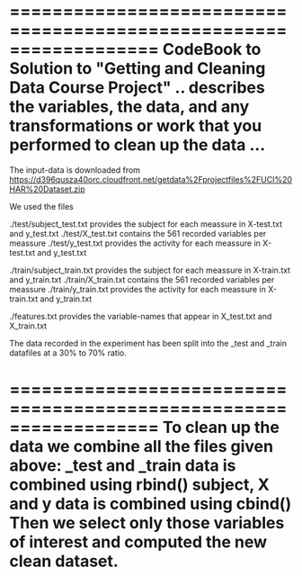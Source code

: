 ==================================================================
CodeBook to Solution to "Getting and Cleaning Data Course Project"
.. describes the variables, the data, and any transformations or work that you performed to clean up the data ...
==================================================================

The input-data is downloaded from
https://d396qusza40orc.cloudfront.net/getdata%2Fprojectfiles%2FUCI%20HAR%20Dataset.zip

We used the files

./test/subject_test.txt		provides the subject for each meassure in X-test.txt and y_test.txt
./test/X_test.txt			contains the 561 recorded variables per meassure
./test/y_test.txt			provides the activity for each meassure in X-test.txt and y_test.txt

./train/subject_train.txt	provides the subject for each meassure in X-train.txt and y_train.txt
./train/X_train.txt			contains the 561 recorded variables per meassure
./train/y_train.txt			provides the activity for each meassure in X-train.txt and y_train.txt

./features.txt				provides the variable-names that appear in X_test.txt and X_train.txt

The data recorded in the experiment has been split into the _test and _train datafiles at a 30% to 70% ratio.

==================================================================
To clean up the data we combine all the files given above:
_test and _train data is combined using rbind()
subject, X and y data is combined using cbind()
Then we select only those variables of interest and computed the new clean dataset.
==================================================================